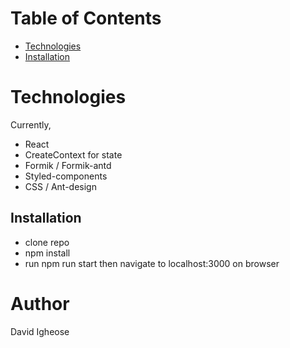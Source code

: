 # Table of Contents

<ul>
            <li>
                <a href="#Technologies">Technologies</a>
            </li>
          <li>
                <a href="#Installations">Installation</a>
            </li>
        </ul>
        
# Technologies
Currently,
  <ul>
        <li>React </li>
        <li>CreateContext for state</li>
        <li>Formik / Formik-antd</li>
        <li>Styled-components</li>
        <li>CSS / Ant-design</li>
  </ul>

## Installation

- clone repo
- npm install
- run npm run start then navigate to localhost:3000 on browser

# Author

David Igheose
